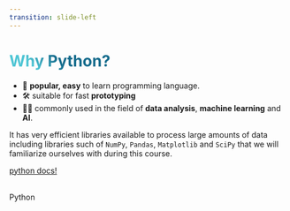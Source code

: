 ```yaml
---
transition: slide-left
---
```


# Why Python?

- 📝 **popular, easy** to learn programming language.
- 🛠 suitable for fast **prototyping**
- 🧑‍💻 commonly used in the field of **data analysis**, **machine learning** and **AI**.

It has very efficient libraries available to process large amounts of data including libraries such of `NumPy`, `Pandas`, `Matplotlib` and `SciPy` that we will familiarize ourselves with during this course.

[python docs!](https://docs.python.org/3/)

<div class="w-60 relative">
  <div class="relative w-40 h-40">
    <img
      v-motion
      :initial="{ x: 800, y: -100, scale: 2, rotate: -100 }"
      :enter="final"
      class="absolute inset-0"
      src="https://sli.dev/logo-square.png"
      alt=""
    />
    <img
      v-motion
      :initial="{ x: 600, y: 400, scale: 2, rotate: 100 }"
      :enter="final"
      class="absolute inset-0"
      src="https://upload.wikimedia.org/wikipedia/commons/c/c3/Python-logo-notext.svg"
      alt=""
    />
  </div>

  <div
    class="text-5xl absolute top-14 left-40 text-[#f0ec07] -z-1"
    v-motion
    :initial="{ x: -80, opacity: 0}"
    :enter="{ x: 0, opacity: 1, transition: { delay: 2000, duration: 1000 } }">
    Python
  </div>
</div>

<style>
h1 {
  background-color: #2B90B6;
  background-image: linear-gradient(45deg, #4EC5D4 10%, #146b8c 20%);
  background-size: 100%;
  -webkit-background-clip: text;
  -moz-background-clip: text;
  -webkit-text-fill-color: transparent;
  -moz-text-fill-color: transparent;
}
</style>

<!-- vue script setup scripts can be directly used in markdown, and will only affects current page -->
<script setup lang="ts">
const final = {
  x: 0,
  y: 0,
  rotate: 0,
  scale: 1,
  transition: {
    type: 'spring',
    damping: 10,
    stiffness: 20,
    mass: 2
  }
}
</script>

